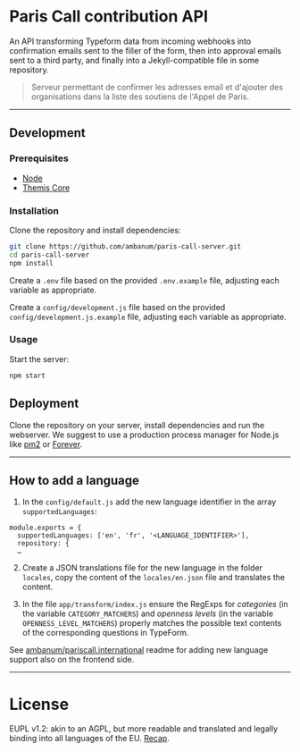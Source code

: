 # Paris Call contribution API

An API transforming Typeform data from incoming webhooks into confirmation emails sent to the filler of the form, then into approval emails sent to a third party, and finally into a Jekyll-compatible file in some repository.

> Serveur permettant de confirmer les adresses email et d'ajouter des organisations dans la liste des soutiens de l'Appel de Paris.

- - -

## Development

### Prerequisites

- [Node](https://nodejs.org/en/download)
- [Themis Core](https://docs.cossacklabs.com/pages/documentation-themis/#installing-themis-core)

### Installation

Clone the repository and install dependencies:

```sh
git clone https://github.com/ambanum/paris-call-server.git
cd paris-call-server
npm install
```

Create a `.env` file based on the provided `.env.example` file, adjusting each variable as appropriate.

Create a `config/development.js` file based on the provided `config/development.js.example` file, adjusting each variable as appropriate.

### Usage

Start the server:

```sh
npm start
```

## Deployment

Clone the repository on your server, install dependencies and run the webserver.
We suggest to use a production process manager for Node.js like [pm2](https://github.com/Unitech/pm2) or [Forever](https://github.com/foreversd/forever#readme).

- - -

## How to add a language

1. In the `config/default.js` add the new language identifier in the array `supportedLanguages`:

```
module.exports = {
  supportedLanguages: ['en', 'fr', '<LANGUAGE_IDENTIFIER>'],
  repository: {
  …
```

2. Create a JSON translations file for the new language in the folder `locales`, copy the content of the `locales/en.json` file and translates the content.

3. In the file `app/transform/index.js` ensure the RegExps for _categories_ (in the variable `CATEGORY_MATCHERS`) and _openness levels_ (in the variable `OPENNESS_LEVEL_MATCHERS`) properly matches the possible text contents of the corresponding questions in TypeForm.

See [ambanum/pariscall.international](https://github.com/ambanum/pariscall.international) readme for adding new language support also on the frontend side.

- - -

# License

EUPL v1.2: akin to an AGPL, but more readable and translated and legally binding into all languages of the EU. [Recap](https://choosealicense.com/licenses/eupl-1.2/).
